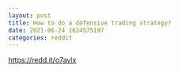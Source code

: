 ```yaml
--- 
layout: post 
title: How to do a defensive trading strategy? 
date: 2021-06-24 1624575197 
categories: reddit 
--- 
```

https://redd.it/o7avlx